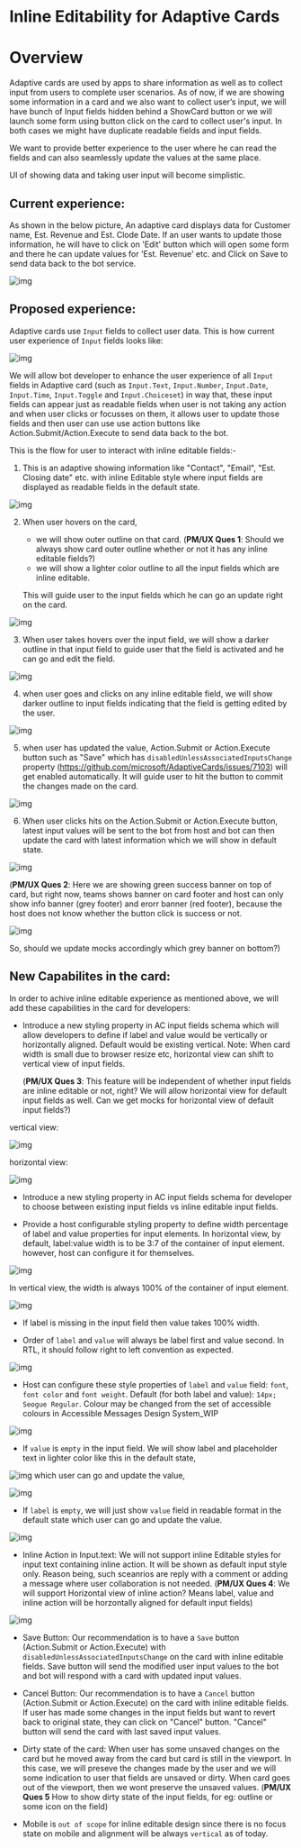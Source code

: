 # Inline Editability for Adaptive Cards

# Overview

Adaptive cards are used by apps to share information as well as to collect input from users to complete user scenarios.
As of now, if we are showing some information in a card and we also want to collect user’s input, we will have bunch of Input fields hidden behind a ShowCard button or we will launch some form using button click on the card to collect user's input.
In both cases we might have duplicate readable fields and input fields.

We want to provide better experience to the user where he can read the fields and can also seamlessly update the values at the same place. 

UI of showing data and taking user input will become simplistic. 

 
## Current experience:

As shown in the below picture, An adaptive card displays data for Customer name, Est. Revenue and Est. Clode Date. If an user wants to update those information, he will have to click on 'Edit' button which will open some form and there he can update values for 'Est. Revenue' etc. and Click on Save to send data back to the bot service.

![img](../assets/InlineEditability/InlineEditabilitySecnario1.png)



## Proposed experience:
Adaptive cards use `Input` fields to collect user data. This is how current user experience of `Input` fields looks like:

 ![img](../assets/InlineEditability/InlineEditabilitySecnario7.png)


We will allow bot developer to enhance the user experience of all `Input` fields in Adaptive card (such as `Input.Text`, `Input.Number`, `Input.Date`, `Input.Time`, `Input.Toggle` and `Input.Choiceset`) in way that, these input fields can appear just as readable fields when user is not taking any action and when user clicks or focusses on them, it allows user to update those fields and then user can use use action buttons like Action.Submit/Action.Execute to send data back to the bot.

This is the flow for user to interact with inline editable fields:-
1. This is an adaptive showing information like "Contact", "Email", "Est. Closing date" etc. with inline Editable style where input fields are displayed as readable fields in the default state.

![img](../assets/InlineEditability/IE1.PNG)

2. When user hovers on the card, 
	* we will show outer outline on that card. (**PM/UX Ques 1**: Should we always show card outer outline whether or not it has any inline editable fields?)
	* we will show a lighter color outline to all the input fields which are inline editable.
	
	This will guide user to the input fields which he can go an update right on the card.
	
![img](../assets/InlineEditability/IE2.PNG)

3. When user takes hovers over the input field, we will show a darker outline in that input field to guide user that the field is activated and he can go and edit the field.

![img](../assets/InlineEditability/IE15.PNG)

4. when user goes and clicks on any inline editable field, we will show darker outline to input fields indicating that the field is getting edited by the user.

![img](../assets/InlineEditability/IE3.PNG)

5. when user has updated the value, Action.Submit or Action.Execute button such as "Save" which has  `disabledUnlessAssociatedInputsChange` property (https://github.com/microsoft/AdaptiveCards/issues/7103) will get enabled automatically. It will guide user to hit the button to commit the changes made on the card.

![img](../assets/InlineEditability/IE4.PNG)


6. When user clicks hits on the Action.Submit or Action.Execute button, latest input values will be sent to the bot from host and bot can then update the card with latest information which we will show in default state.

![img](../assets/InlineEditability/IE5.PNG)

(**PM/UX Ques 2**: Here we are showing green success banner on top of card, but right now, teams shows banner on card footer and host can only show info banner (grey footer) and erorr banner (red footer), because the host does not know whether the button click is success or not.

![img](../assets/InlineEditability/IE16.png)

So, should we update mocks accordingly which grey banner on bottom?)
## New Capabilites in the card:
In order to achive inline editable experience as mentioned above, we will add these capabilities in the card for developers:

* Introduce a new styling property in AC input fields schema which will allow developers to define if label and value would be vertically or horizontally aligned. Default would be existing vertical. 
	Note: When card width is small due to browser resize etc, horizontal view can shift to vertical view of input fields.

	(**PM/UX Ques 3**: This feature will be independent of whether input fields are inline editable or not, right? We will allow horizontal view for default input fields as well. Can we get mocks for horizontal view of default input fields?)

vertical view:

![img](../assets/InlineEditability/IE6.PNG)

horizontal view:

![img](../assets/InlineEditability/IE7.PNG)


* Introduce a new styling property in AC input fields schema for developer to choose between existing input fields vs inline editable input fields.

* Provide a host configurable styling property to define width percentage of label and value properties for input elements. 
In horizontal view, by default, label:value width is to be 3:7 of the container of input element. however, host can configure it for themselves.

![img](../assets/InlineEditability/IE9.PNG)

In vertical view, the width is always 100% of the container of input element.

![img](../assets/InlineEditability/IE8.PNG)

*  If label is missing in the input field then value takes 100% width.

* Order of `label` and `value` will always be label first and value second. In RTL, it should follow right to left convention as expected.

![img](../assets/InlineEditability/IE10.PNG)

* Host can configure these style properties of `label` and `value` field: `font`, `font color` and `font weight`. 
	Default (for both label and value): `14px; Seogue Regular`.
	Colour may be changed from the set of accessible colours in Accessible Messages Design System_WIP

![img](../assets/InlineEditability/IE17.PNG)


* If `value` is `empty` in the input field. We will show label and placeholder text in lighter color like this in the default state,

![img](../assets/InlineEditability/IE12.PNG)
which user can go and update the value,

![img](../assets/InlineEditability/IE13.PNG)

* If `label` is `empty`, we will just show `value` field in readable format in the default state which user can go and update the value.

![img](../assets/InlineEditability/IE14.PNG)

* Inline Action in Input.text: We will not support inline Editable styles for input text containing inline action. It will be shown as default input style only. Reason being, such sceanrios are reply with a comment or adding a message where user collaboration is not needed.
	(**PM/UX Ques 4**: We will support Horizontal view of inline action? Means label, value and inline action will be horzontally aligned for default input fields)

![img](../assets/InlineEditability/InlineEditabilitySecnario8.png)

* Save Button: Our recommendation is to have a `Save` button (Action.Submit or Action.Execute) with `disabledUnlessAssociatedInputsChange` on the card with inline editable fields. Save button will send the modified user input values to the bot and bot will respond with a card with updated input values.

* Cancel Button: Our recommendation is to have a `Cancel` button (Action.Submit or Action.Execute) on the card with inline editable fields. If user has made some changes in the input fields but want to revert back to original state, they can click on "Cancel" button. "Cancel" button will send the card with last saved input values.

* Dirty state of the card: When user has some unsaved changes on the card but he moved away from the card but card is still in the viewport. In this case, we will preseve the changes made by the user and we will some indication to user that fields are unsaved or dirty. When card goes out of the viewport, then we wont preserve the unsaved values. (**PM/UX Ques 5** How to show dirty state of the input fields, for eg: outline or some icon on the field)

* Mobile is `out of scope` for inline editable design since there is no focus state on mobile and alignment will be always `vertical` as of today.


